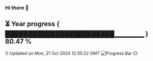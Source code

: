 ### Hi there 👋
⏳ Year progress { ████████████████████████▁▁▁▁▁▁ } 80.47 %
---
⏰ Updated on Mon, 21 Oct 2024 12:35:22 GMT
![Progress Bar CI](https://github.com/liununu/liununu/workflows/Progress%20Bar%20CI/badge.svg)
